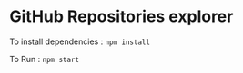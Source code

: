 # GitHub Repositories explorer

To install dependencies : ``` npm install ```

To Run : ``` npm start ```
